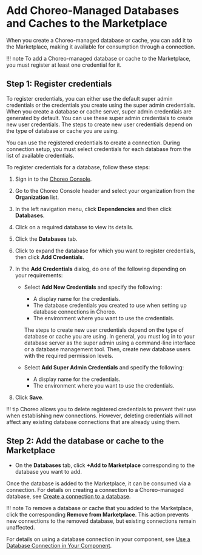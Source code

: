 # Add Choreo-Managed Databases and Caches to the Marketplace

When you create a Choreo-managed database or cache, you can add it to the Marketplace, making it available for consumption through a connection.

!!! note 
     To add a Choreo-managed database or cache to the Marketplace, you must register at least one credential for it.

## Step 1: Register credentials

To register credentials, you can either use the default super admin credentials or the credentials you create using the super admin credentials. When you create a database or cache server, super admin credentials are generated by default. You can use these super admin credentials to create new user credentials. The steps to create new user credentials depend on the type of database or cache you are using.

You can use the registered credentials to create a connection. During connection setup, you must select credentials for each database from the list of available credentials.

To register credentials for a database, follow these steps:

1. Sign in to the [Choreo Console](https://console.choreo.dev/).
2. Go to the Choreo Console header and select your organization from the **Organization** list.
3. In the left navigation menu, click **Dependencies** and then click **Databases**.
4. Click on a required database to view its details.
5. Click the **Databases** tab.
6. Click to expand the database for which you want to register credentials, then click **Add Credentials**.
7. In the **Add Credentials** dialog, do one of the following depending on your requirements:

    - Select **Add New Credentials** and specify the following:
         - A display name for the credentials.
         - The database credentials you created to use when setting up database connections in Choreo. 
         - The environment where you want to use the credentials. 
         
         The steps to create new user credentials depend on the type of database or cache you are using. In general, you must log in to your database server as the super admin using a command-line interface or a database management tool. Then, create new database users with the required permission levels.

    - Select **Add Super Admin Credentials** and specify the following:
         - A display name for the credentials. 
         - The environment where you want to use the credentials.

8. Click **Save**.

!!! tip 
     Choreo allows you to delete registered credentials to prevent their use when establishing new connections. However, deleting credentials will not affect any existing database connections that are already using them.

## Step 2: Add the database or cache to the Marketplace

- On the **Databases** tab, click **+Add to Marketplace** corresponding to the database you want to add. 

Once the database is added to the Marketplace, it can be consumed via a connection. For details on creating a connection to a Choreo-managed database, see [Create a connection to a database](../develop-components/sharing-and-reusing/create-a-connection.md).

!!! note 
     To remove a database or cache that you added to the Marketplace, click the corresponding **Remove from Marketplace**. This action prevents new connections to the removed database, but existing connections remain unaffected.

For details on using a database connection in your component, see [Use a Database Connection in Your Component](../develop-components/sharing-and-reusing/use-a-database-connection-in-your-component.md).
